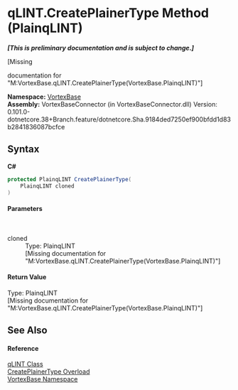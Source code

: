 # qLINT.CreatePlainerType Method (PlainqLINT)
 _**\[This is preliminary documentation and is subject to change.\]**_

\[Missing <summary> documentation for "M:VortexBase.qLINT.CreatePlainerType(VortexBase.PlainqLINT)"\]

**Namespace:**&nbsp;<a href="N_VortexBase.md">VortexBase</a><br />**Assembly:**&nbsp;VortexBaseConnector (in VortexBaseConnector.dll) Version: 0.101.0-dotnetcore.38+Branch.feature/dotnetcore.Sha.9184ded7250ef900bfdd1d83b2841836087bcfce

## Syntax

**C#**<br />
``` C#
protected PlainqLINT CreatePlainerType(
	PlainqLINT cloned
)
```


#### Parameters
&nbsp;<dl><dt>cloned</dt><dd>Type: PlainqLINT<br />\[Missing <param name="cloned"/> documentation for "M:VortexBase.qLINT.CreatePlainerType(VortexBase.PlainqLINT)"\]</dd></dl>

#### Return Value
Type: PlainqLINT<br />\[Missing <returns> documentation for "M:VortexBase.qLINT.CreatePlainerType(VortexBase.PlainqLINT)"\]

## See Also


#### Reference
<a href="T_VortexBase_qLINT.md">qLINT Class</a><br /><a href="Overload_VortexBase_qLINT_CreatePlainerType.md">CreatePlainerType Overload</a><br /><a href="N_VortexBase.md">VortexBase Namespace</a><br />